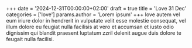+++
date = '2024-12-31T00:00:00+02:00'
draft = true
title = 'Love 31 Dec'
categories = ['love']
params.author = 'Lorem ipsum'
+++
love autem vel eum iriure dolor in hendrerit in vulputate velit esse molestie consequat, vel illum dolore eu feugiat nulla facilisis at vero et accumsan et iusto odio dignissim qui blandit praesent luptatum zzril delenit augue duis dolore te feugait nulla facilisi.
